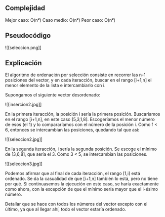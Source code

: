 ## Complejidad

Mejor caso: O(n²)
Caso medio: O(n²)
Peor caso: O(n²)
## Pseudocódigo

![[seleccion.png]]
## Explicación

El algoritmo de ordenación por selección consiste en recorrer las n-1 posiciones del vector, y en cada iteracción, buscar en el rango [i+1,n] el menor elemento de la lista e intercambiarlo con i.

Supongamos el siguiente vector desordenado:

![[insercion2.jpg]]

En la primera iteracción, la posición i sería la primera posición. Buscaríamos en el rango [i+1,n], en este caso [5,3,1,8]. Escogeríamos el menor número de esos (el 1) y lo compararíamos con el número de la posición i. Como 1 < 6, entonces se intercambian las posiciones, quedando tal que así:

![[seleccion2.jpg]]

En la segunda iteracción, i sería la segunda posición. Se escoge el mínimo de [3,6,8], que sería el 3. Como 3 < 5, se intercambian las posiciones.

![[seleccion3.jpg]]

Podemos afirmar que al final de cada iteracción, el rango [1,i] está ordenado. Se da la casualidad de que [i+1,n] también lo está, pero no tiene por qué. Si continuasemos la ejecución en este caso, se haría exactamente como ahora, con la excepción de que el mínimo sería mayor que el i-ésimo número.

Detallar que se hace con todos los números del vector excepto con el último, ya que al llegar ahí, todo el vector estaría ordenado.